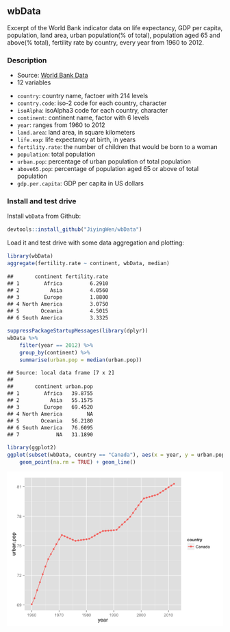 ## wbData

Excerpt of the World Bank indicator data on life expectancy, GDP per capita, population, land area, urban population(% of total), population aged 65 and above(% total), fertility rate by country, every year from 1960 to 2012.

### Description
* Source: [World Bank Data](http://data.worldbank.org/)
* 12 variables
- `country`: country name, factoer with 214 levels
- `country.code`: iso-2 code for each country, character
- `isoAlpha`: isoAlpha3 code for each country, character
- `continent`: continent name, factor with 6 levels
- `year`: ranges from 1960 to 2012
- `land.area`: land area, in square kilometers
- `life.exp`: life expectancy at birth, in years
- `fertility.rate`: the number of children that would be born to a woman
- `population`: total population
- `urban.pop`: percentage of urban population of total population
- `above65.pop`: percentage of population aged 65 or above of total population
- `gdp.per.capita`: GDP per capita in US dollars

### Install and test drive

Install `wbData` from Github:


```r
devtools::install_github("JiyingWen/wbData")
```

Load it and test drive with some data aggregation and plotting:


```r
library(wbData)
aggregate(fertility.rate ~ continent, wbData, median)
```

```
##       continent fertility.rate
## 1        Africa         6.2910
## 2          Asia         4.0560
## 3        Europe         1.8800
## 4 North America         3.0750
## 5       Oceania         4.5015
## 6 South America         3.3325
```

```r
suppressPackageStartupMessages(library(dplyr))
wbData %>%
    filter(year == 2012) %>%
    group_by(continent) %>%
    summarise(urban.pop = median(urban.pop))
```

```
## Source: local data frame [7 x 2]
## 
##       continent urban.pop
## 1        Africa   39.8755
## 2          Asia   55.1575
## 3        Europe   69.4520
## 4 North America        NA
## 5       Oceania   56.2180
## 6 South America   76.6095
## 7            NA   31.1890
```

```r
library(ggplot2)
ggplot(subset(wbData, country == "Canada"), aes(x = year, y = urban.pop, color = country)) +
	geom_point(na.rm = TRUE) + geom_line()
```

![](README_files/figure-html/unnamed-chunk-2-1.png) 

